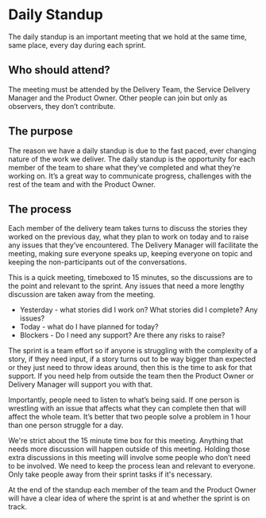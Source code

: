 # Daily Standup

The daily standup is an important meeting that we hold at the same time, same place, every day during each sprint.

## Who should attend?

The meeting must be attended by the Delivery Team, the Service Delivery Manager and the Product Owner. Other people can join but only as observers, they don’t contribute.

## The purpose

The reason we have a daily standup is due to the fast paced, ever changing nature of the work we deliver. The daily standup is the opportunity for each member of the team to share what they’ve completed and what they’re working on. It’s a great way to communicate progress, challenges with the rest of the team and with the Product Owner.

## The process

Each member of the delivery team takes turns to discuss the stories they worked on the previous day, what they plan to work on today and to raise any issues that they’ve encountered. The Delivery Manager will facilitate the meeting, making sure everyone speaks up, keeping everyone on topic and keeping the non-participants out of the conversations.

This is a quick meeting, timeboxed to 15 minutes, so the discussions are to the point and relevant to the sprint. Any issues that need a more lengthy discussion are taken away from the meeting.

* Yesterday - what stories did I work on? What stories did I complete? Any issues?
* Today - what do I have planned for today?
* Blockers - Do I need any support? Are there any risks to raise?

The sprint is a team effort so if anyone is struggling with the complexity of a story, if they need input, if a story turns out to be way bigger than expected or they just need to throw ideas around, then this is the time to ask for that support. If you need help from outside the team then the Product Owner or Delivery Manager will support you with that.

Importantly, people need to listen to what’s being said. If one person is wrestling with an issue that affects what they can complete then that will affect the whole team. It’s better that two people solve a problem in 1 hour than one person struggle for a day.

We're strict about the 15 minute time box for this meeting. Anything that needs more discussion will happen outside of this meeting. Holding those extra discussions in this meeting will involve some people who don’t need to be involved. We need to keep the process lean and relevant to everyone. Only take people away from their sprint tasks if it's necessary.

At the end of the standup each member of the team and the Product Owner will have a clear idea of where the sprint is at and whether the sprint is on track.